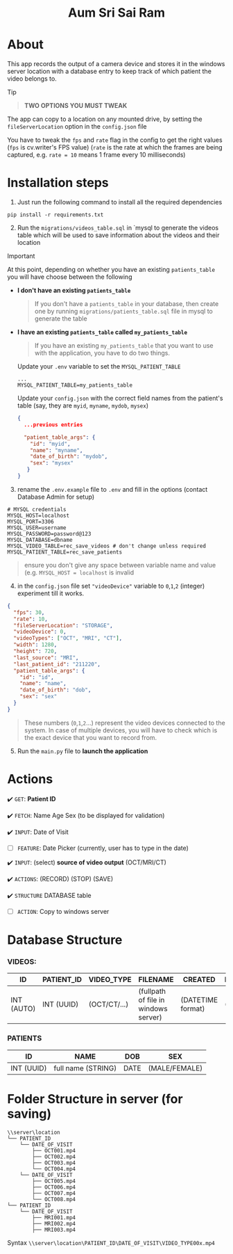 <h1 align="center">
Aum Sri Sai Ram
</h1>

# About

This app records the output of a camera device and stores it in the windows server location with a database entry to keep track of which patient the video belongs to.

> [!TIP]
> > **TWO OPTIONS YOU MUST TWEAK**
>
> The app can copy to a location on any mounted drive, by setting the `fileServerLocation` option in the `config.json` file
>
> You have to tweak the `fps` and `rate` flag in the config to get the right values
> (`fps` is cv.writer's FPS value) (`rate` is the rate at which the frames are being captured, e.g. `rate = 10` means 1 frame every 10 milliseconds)

# Installation steps

1. Just run the following command to install all the required dependencies

```console
pip install -r requirements.txt
```

2. Run the `migrations/videos_table.sql` in `mysql to generate the videos table which will be used to save information about the videos and their location

> [!IMPORTANT]  
> At this point, depending on whether you have an existing `patients_table` you will have choose between the following

- **I don't have an existing `patients_table`**

  > If you don't have a `patients_table` in your database, then create one by running `migrations/patients_table.sql` file in mysql to generate the table

- **I have an existing `patients_table` called `my_patients_table`**

  > If you have an existing `my_patients_table` that you want to use with the application, you have to do two things.

  Update your `.env` variable to set the `MYSQL_PATIENT_TABLE`

  ```.env
  ...
  MYSQL_PATIENT_TABLE=my_patients_table
  ```

  Update your `config.json` with the correct field names from the patient's table (say, they are `myid`, `myname`, `mydob`, `mysex`)

  ```json
  {
    ...previous entries

    "patient_table_args": {
      "id": "myid",
      "name": "myname",
      "date_of_birth": "mydob",
      "sex": "mysex"
     }
  }
  ```

3. rename the `.env.example` file to `.env` and fill in the options (contact Database Admin for setup)

```.env
# MYSQL credentials
MYSQL_HOST=localhost
MYSQL_PORT=3306
MYSQL_USER=username
MYSQL_PASSWORD=password@123
MYSQL_DATABASE=dbname
MYSQL_VIDEO_TABLE=rec_save_videos # don't change unless required
MYSQL_PATIENT_TABLE=rec_save_patients
```

> ensure you don't give any space between variable name and value (e.g. `MYSQL_HOST = localhost` is invalid

4. in the `config.json` file set `"videoDevice"` variable to `0`,`1`,`2` (integer) experiment till it works.

```json
{
  "fps": 30,
  "rate": 10,
  "fileServerLocation": "STORAGE",
  "videoDevice": 0,
  "videoTypes": ["OCT", "MRI", "CT"],
  "width": 1280,
  "height": 720,
  "last_source": "MRI",
  "last_patient_id": "211220",
  "patient_table_args": {
    "id": "id",
    "name": "name",
    "date_of_birth": "dob",
    "sex": "sex"
  }
}
```

> These numbers (`0`,`1`,`2`...) represent the video devices connected to the system. In case of multiple devices, you will have to check which is the exact device that you want to record from.

5. Run the `main.py` file to **launch the application**

# Actions

:heavy_check_mark: `GET`: **Patient ID**

:heavy_check_mark: `FETCH`: Name Age Sex (to be displayed for validation)

:heavy_check_mark: `INPUT`: Date of Visit

- [ ] `FEATURE`: Date Picker (currently, user has to type in the date)

:heavy_check_mark: `INPUT`: (select) **source of video output** (OCT/MRI/CT)

:heavy_check_mark: `ACTIONS`: (RECORD) (STOP) (SAVE)

:heavy_check_mark: `STRUCTURE` DATABASE table

- [ ] `ACTION`: Copy to windows server

# Database Structure

### VIDEOS:

| ID         | PATIENT_ID | VIDEO_TYPE   | FILENAME                             | CREATED           | DATE_OF_VISIT |
| ---------- | ---------- | ------------ | ------------------------------------ | ----------------- | ------------- |
| INT (AUTO) | INT (UUID) | (OCT/CT/...) | (fullpath of file in windows server) | (DATETIME format) | (DATE format) |

### PATIENTS

| ID         | NAME               | DOB  | SEX           |
| ---------- | ------------------ | ---- | ------------- |
| INT (UUID) | full name (STRING) | DATE | (MALE/FEMALE) |

# Folder Structure in server (for saving)

```
\\server\location
└── PATIENT_ID
    └── DATE_OF_VISIT
        ├── OCT001.mp4
        ├── OCT002.mp4
        ├── OCT003.mp4
        └── OCT004.mp4
    └── DATE_OF_VISIT
        ├── OCT005.mp4
        ├── OCT006.mp4
        ├── OCT007.mp4
        └── OCT008.mp4
└── PATIENT_ID
    └── DATE_OF_VISIT
        ├── MRI001.mp4
        ├── MRI002.mp4
        ├── MRI003.mp4
```

Syntax `\\server\location\PATIENT_ID\DATE_OF_VISIT\VIDEO_TYPE00x.mp4`
